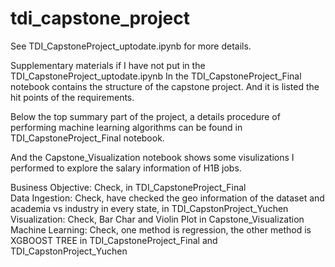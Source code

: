 # tdi_capstone_project
See TDI_CapstoneProject_uptodate.ipynb for more details.


Supplementary materials if I have not put in the TDI_CapstoneProject_uptodate.ipynb
In the TDI_CapstoneProject_Final notebook contains the structure of the capstone project.
And it is listed the hit points of the requirements.

Below the top summary part of the project, a details procedure of performing machine learning algorithms
can be found in TDI_CapstoneProject_Final notebook.

And the Capstone_Visualization notebook shows some visulizations I performed to explore the 
salary information of H1B jobs.

Business Objective: Check, in TDI_CapstoneProject_Final
</br>
Data Ingestion: Check, have checked the geo information of the dataset and academia vs industry in every state, in TDI_CapstonProject_Yuchen
</br>
Visualization: Check, Bar Char and Violin Plot in Capstone_Visualization
</br>
Machine Learning: Check, one method is regression, the other method is XGBOOST TREE in 
TDI_CapstoneProject_Final and TDI_CapstonProject_Yuchen
